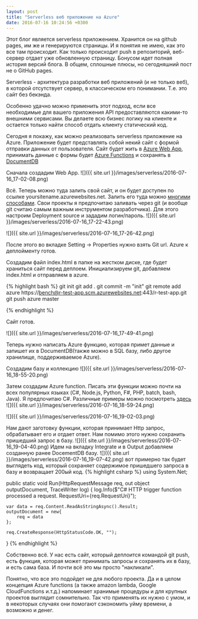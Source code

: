 ```yaml
---
layout: post
title: "Serverless веб приложение на Azure"
date: 2016-07-16 10:24:56 +0300
---
```


Этот блог является serverless приложением. Хранится он на github pages, им же и генерируются страницы. И я понятия не имею, как это все там происходит. Как только происходит push в репозиторий, веб-сервер отдает уже обновленную страницу. Бонусом идет полная история версий блога. В общем, сплошные плюсы, но сегодняшний пост не о GitHub pages.

Serverless - архитектура разработки веб приложений (и не только веб), в которой отсутствует сервер, в классическом его понимании. Т.е. это сайт без бекэнда. 

Особенно удачно можно применить этот подход, если все необходимые для вашего приложения API предоставляются какими-то внешними 	сервисами. Вы делаете всю бизнес логику на клиенте и остается только найти способ отдать клиенту статический код. 

<!--more-->

Сегодня я покажу, как можно реализовать serverless приложение на Azure. Приложение будет представлять собой некий сайт с формой отправки данных от пользователя. 
Сайт будет жить в [Azure Web App](https://azure.microsoft.com/en-us/services/app-service/web/), принимать данные с формы будет [Azure Functions](https://azure.microsoft.com/en-us/services/functions/) и сохранять в [DocumentDB](https://azure.microsoft.com/en-us/services/documentdb/)

Сначала создадим Web App.
![]({{ site.url }}/images/serverless/2016-07-16_17-02-08.png)

Всё. Теперь можно туда залить свой сайт, и он будет доступен по ссылке yoursitename.azurewebsites.net. Залить его туда можно [многими способами](https://azure.microsoft.com/en-us/documentation/articles/web-sites-deploy). Свои проекты я предпочитаю заливать через git (и вообще git считаю самым важным инструментом разработчика). Для этого настроим Deployment source и зададим логин/пароль.
![]({{ site.url }}/images/serverless/2016-07-16_17-22-43.png)

![]({{ site.url }}/images/serverless/2016-07-16_17-26-42.png)

После этого во вкладке Setting -> Properties нужно взять Git url. Azure к деплойменту готов.

Создадим файл index.html в папке на жестком диске, где будет храниться сайт перед деплоем. Инициализируем git, добавляем index.html и отправляем в azure.

{% highlight bash %}
git init
git add .
git commit -m "init"
git remote add azure https://bench@r-test-app.scm.azurewebsites.net:443/r-test-app.git
git push azure master

{% endhighlight %}

Сайт готов. 

![]({{ site.url }}/images/serverless/2016-07-16_17-49-41.png)

Теперь нужно написать Azure функцию, которая примет данные и запишет их в DocumentDB(также можно в SQL базу, либо другое хранилище, поддерживаемое Azure).

Создадим базу и коллекцию
![]({{ site.url }}/images/serverless/2016-07-16_18-55-20.png)

Затем создадим Azure function. Писать эти функции можно почти на всех популярных языках (C#, Node.js, Python, F#, PHP, batch, bash, Java). Я предпочитаю C#. Различные примеры можно посмотреть [здесь](https://github.com/Azure/azure-webjobs-sdk-templates)
![]({{ site.url }}/images/serverless/2016-07-16_18-59-24.png)

![]({{ site.url }}/images/serverless/2016-07-16_19-02-03.png)

Нам дают заготовку функции, которая принимает Http запрос, обрабатывает его и отдает ответ. Нам помимо этого нужно сохранить пришедший запрос в базу. 
![]({{ site.url }}/images/serverless/2016-07-16_19-04-40.png)
Идем на вкладку Integrate и в Output добавляем созданную ранее DocementDB базу.
![]({{ site.url }}/images/serverless/2016-07-16_19-07-42.png)
вот примерно так будет выглядеть код, который сохраняет содержимое пришедшего запроса в базу и возвращает 200ый код.
{% highlight csharp %}
using System.Net;

public static void Run(HttpRequestMessage req, out object outputDocument, TraceWriter log)
{
    log.Info($"C# HTTP trigger function processed a request. RequestUri={req.RequestUri}");

    var data = req.Content.ReadAsStringAsync().Result;
    outputDocument = new{
        req = data
    };

    req.CreateResponse(HttpStatusCode.OK, "");
}
{% endhighlight %}

Собственно всё. У нас есть сайт, который деплоится командой git push, есть функция, которая может принимать запросы и сохранять их в базу, и есть сама база. И почти всё это мы просто "накликали".

Понятно, что все это подойдет не для любого проекта. Да и в целом концепция Azure functions (а также amazon lambda, Google CloudFunctions и.т.д.) напоминает хранимые процедуры и для крупных проектов выглядит сомнительно. Так что применять их нужно с умом, и в некоторых случаях они помогают сэкономить уйму времени, а возможно и денег. 